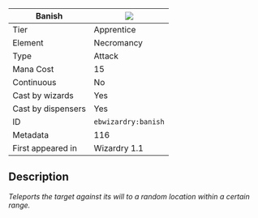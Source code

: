 | Banish |![](https://github.com/Electroblob77/Wizardry/blob/1.12.2/src/main/resources/assets/ebwizardry/textures/spells/banish.png)|
|---|---|
| Tier | Apprentice |
| Element | Necromancy |
| Type | Attack |
| Mana Cost | 15 |
| Continuous | No |
| Cast by wizards | Yes |
| Cast by dispensers | Yes |
| ID | `ebwizardry:banish` |
| Metadata | 116 |
| First appeared in | Wizardry 1.1 |
## Description
_Teleports the target against its will to a random location within a certain range._
